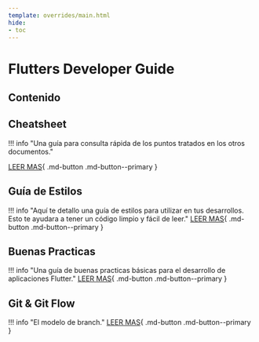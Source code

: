 ```yaml
---
template: overrides/main.html
hide:
- toc
---
```

# Flutters Developer Guide

## Contenido

## Cheatsheet
!!! info "Una guía para consulta rápida de los puntos tratados en los otros documentos."

[LEER MAS](00_cheatsheet.md){ .md-button .md-button--primary }

## Guía de Estilos

!!! info "Aquí te detallo una guía de estilos para utilizar en tus desarrollos. Esto te ayudara a tener un código limpio y fácil de  leer."
[LEER MAS](03_guia_de_estilos.md){ .md-button .md-button--primary }

## Buenas Practicas

!!! info "Una guía de buenas practicas básicas para el desarrollo de aplicaciones Flutter."
[LEER MAS](04_buenas_practicas.md){ .md-button .md-button--primary }

## Git & Git Flow

!!! info "El modelo de branch."
[LEER MAS](05_git_git_flow.md){ .md-button .md-button--primary }
